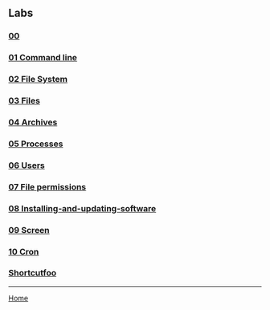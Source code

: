 ## Labs

### [00](00-base-settings.md)

### [01 Command line](01-command-line.md)

### [02 File System](02-file-system.md)

### [03 Files](03-files.md)

### [04 Archives](04-archives.md)

### [05 Processes](05-processes.md)

### [06 Users](06-users.md)

### [07 File permissions](07-file-permissions.md)

### [08 Installing-and-updating-software](08-Installing-and-updating-software.md)

### [09 Screen](09-screen.md)

### [10 Cron](10-cron.md)

### [Shortcutfoo](shortcutfoo.md)


---
[Home](../README.md)
